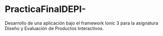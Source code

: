 # PracticaFinalDEPI-
Desarrollo de una aplicación bajo el framework Ionic 3 para la asignatura Diseño y Evaluación de Productos Interactivos.

